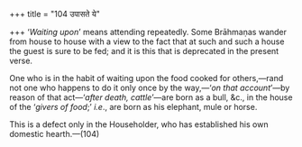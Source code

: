 +++
title = "104 उपासते ये"

+++
‘*Waiting upon*’ means attending repeatedly. Some Brāhmaṇas wander from
house to house with a view to the fact that at such and such a house the
guest is sure to be fed; and it is this that is deprecated in the
present verse.

One who is in the habit of waiting upon the food cooked for others,—rand
not one who happens to do it only once by the way,—‘*on that
account*’—by reason of that act—‘*after death, cattle*’—are born as a
bull, &c., in the house of the ‘*givers of food*;’ *i.e*., are born as
his elephant, mule or horse.

This is a defect only in the Householder, who has established his own
domestic hearth.—(104)


